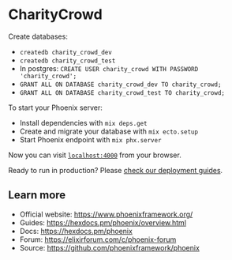 # CharityCrowd

Create databases:
  * `createdb charity_crowd_dev`
  * `createdb charity_crowd_test`
  * In postgres: `CREATE USER charity_crowd WITH PASSWORD 'charity_crowd';`
  * `GRANT ALL ON DATABASE charity_crowd_dev TO charity_crowd;`
  * `GRANT ALL ON DATABASE charity_crowd_test TO charity_crowd;`

To start your Phoenix server:

  * Install dependencies with `mix deps.get`
  * Create and migrate your database with `mix ecto.setup`
  * Start Phoenix endpoint with `mix phx.server`

Now you can visit [`localhost:4000`](http://localhost:4000) from your browser.

Ready to run in production? Please [check our deployment guides](https://hexdocs.pm/phoenix/deployment.html).

## Learn more

  * Official website: https://www.phoenixframework.org/
  * Guides: https://hexdocs.pm/phoenix/overview.html
  * Docs: https://hexdocs.pm/phoenix
  * Forum: https://elixirforum.com/c/phoenix-forum
  * Source: https://github.com/phoenixframework/phoenix
